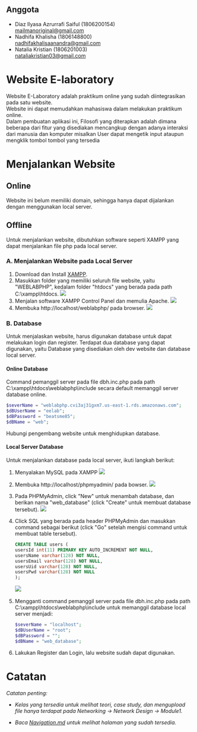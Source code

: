 ## Anggota
* Diaz Ilyasa Azrurrafi Saiful (1806200154) \
mailmanoriginal@gmail.com
* Nadhifa Khalisha (1806148800) \
nadhifakhalisaanandra@gmail.com
* Natalia Kristian (1806201003) \
nataliakristian03@gmail.com

# Website E-laboratory
Website E-Laboratory adalah praktikum online yang sudah diintegrasikan pada satu website. \
Website ini dapat memudahkan mahasiswa dalam melakukan praktikum online. \
Dalam pembuatan aplikasi ini, Filosofi yang diterapkan adalah dimana beberapa dari fitur yang disediakan mencangkup dengan adanya interaksi dari manusia dan komputer misalkan User dapat mengetik input ataupun mengklik tombol tombol yang tersedia

# Menjalankan Website
## Online
Website ini belum memiliki domain, sehingga hanya dapat dijalankan dengan menggunakan local server.

## Offline
Untuk menjalankan website, dibutuhkan software seperti XAMPP yang dapat menjalankan file php pada local server.

### A. Menjalankan Website pada Local Server
1. Download dan Install [XAMPP](https://www.apachefriends.org/index.html).
&nbsp;
2. Masukkan folder yang memiliki seluruh file website, yaitu "WEBLABPHP", kedalam folder "htdocs" yang berada pada path C:\xampp\htdocs.
![](md_img/put_folder.png)
&nbsp;
3. Menjalan software XAMPP Control Panel dan memulia Apache.
![](md_img/apache_start.png)
&nbsp;
4. Membuka http://localhost/weblabphp/ pada browser.
![](md_img/open_web.png)

### B. Database
Untuk menjalaskan website, harus digunakan database untuk dapat melakukan login dan register. Terdapat dua database yang dapat digunakan, yaitu Database yang disediakan oleh dev website dan database local server.
#### Online Database
Command pemanggil server pada file dbh.inc.php pada path C:\xampp\htdocs\weblabphp\include secara default memanggil server database online.
```php
$severName = "weblabphp.cvi3aj31gxm7.us-east-1.rds.amazonaws.com";
$dBUserName = "eelab";
$dBPassword = "beatsme85";
$dBName = "web";
```
Hubungi pengembang website untuk menghidupkan database.

#### Local Server Database
Untuk menjalankan database pada local server, ikuti langkah berikut:
1. Menyalakan MySQL pada XAMPP
![](md_img/sql_start.png)
&nbsp;
2. Membuka http://localhost/phpmyadmin/ pada bowser.
![](md_img/php_myadmin.png)
&nbsp;
3. Pada PHPMyAdmin, click "New" untuk menambah database, dan berikan nama "web_database" (click "Create" untuk membuat database tersebut).
![](md_img/new_database.png)
&nbsp;
4. Click SQL yang berada pada header PHPMyAdmin dan masukkan command sebagai berikut (click "Go" setelah mengisi command untuk membuat table tersebut).
     ```sql
     CREATE TABLE users (
	usersId int(11) PRIMARY KEY AUTO_INCREMENT NOT NULL,
    usersName varchar(128) NOT NULL,
    usersEmail varchar(128) NOT NULL,
    usersUid varchar(128) NOT NULL,
    usersPwd varchar(128) NOT NULL
     );
     ```
     ![](md_img/new_tables.png)
&nbsp;
5. Mengganti command pemanggil server pada file dbh.inc.php pada path C:\xampp\htdocs\weblabphp\include untuk memanggil database local server menjadi:
     ```php
     $severName = "localhost";     
     $dBUserName = "root";        
     $dBPassword = "";         
     $dBName = "web_database"; 
     ```

6. Lakukan Register dan Login, lalu website sudah dapat digunakan.


# Catatan
*Catatan penting:* 
* *Kelas yang tersedia untuk melihat teori, case study, dan mengupload file hanya terdapat pada 
Networking → Network Design → Module1.*

* *Baca [Navigation.md](Navigation.md) untuk melihat halaman yang sudah tersedia.*
